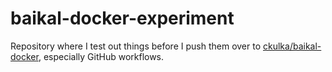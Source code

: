 # baikal-docker-experiment

Repository where I test out things before I push them over to [ckulka/baikal-docker](https://github.com/ckulka/baikal-docker-experiment), especially GitHub workflows.
